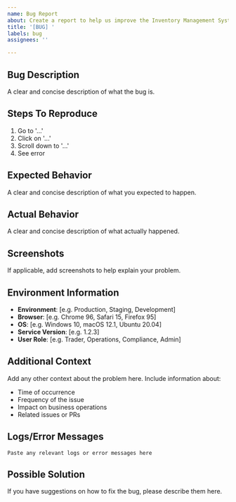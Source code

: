 ```yaml
---
name: Bug Report
about: Create a report to help us improve the Inventory Management System
title: '[BUG] '
labels: bug
assignees: ''

---
```


## Bug Description
A clear and concise description of what the bug is.

## Steps To Reproduce
1. Go to '...'
2. Click on '...'
3. Scroll down to '...'
4. See error

## Expected Behavior
A clear and concise description of what you expected to happen.

## Actual Behavior
A clear and concise description of what actually happened.

## Screenshots
If applicable, add screenshots to help explain your problem.

## Environment Information
 - **Environment**: [e.g. Production, Staging, Development]
 - **Browser**: [e.g. Chrome 96, Safari 15, Firefox 95]
 - **OS**: [e.g. Windows 10, macOS 12.1, Ubuntu 20.04]
 - **Service Version**: [e.g. 1.2.3]
 - **User Role**: [e.g. Trader, Operations, Compliance, Admin]

## Additional Context
Add any other context about the problem here. Include information about:
- Time of occurrence
- Frequency of the issue
- Impact on business operations
- Related issues or PRs

## Logs/Error Messages
```
Paste any relevant logs or error messages here
```

## Possible Solution
If you have suggestions on how to fix the bug, please describe them here.